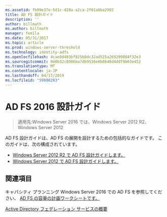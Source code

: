 ```yaml
---
ms.assetid: fb09e37e-5d1c-428a-a2ca-2f01a0ba2992
title: AD FS 設計ガイド
description: ''
author: billmath
ms.author: billmath
manager: femila
ms.date: 05/31/2017
ms.topic: article
ms.prod: windows-server-threshold
ms.technology: identity-adfs
ms.openlocfilehash: 4cae8d403bf825b8dc32ad525a269299884f32e3
ms.sourcegitcommit: 0d0b32c8986ba7db9536e0b8648d4ddf9b03e452
ms.translationtype: MT
ms.contentlocale: ja-JP
ms.lasthandoff: 04/17/2019
ms.locfileid: "59888283"
---
```

# <a name="ad-fs-2016-design-guide"></a>AD FS 2016 設計ガイド

>適用先:Windows Server 2016 では、Windows Server 2012 R2、Windows Server 2012

AD FS 設計ガイドは、AD FS の展開を設計するための包括的なガイドです。  このガイドは、次の構成されています。

-   [Windows Server 2012 R2 で AD FS 設計ガイドします。](AD-FS-Design-Guide-in-Windows-Server-2012-R2.md)
-   [Windows Server 2012 で AD FS 設計ガイドします。](AD-FS-Design-Guide-in-Windows-Server-2012.md)
  

  
## <a name="see-also"></a>関連項目  
キャパシティ プランニング Windows Server 2016 での AD FS を参照してください、 [AD FS の容量の計画ワークシートです。](http://adfsdocs.blob.core.windows.net/adfs/ADFSCapacity2016.xlsx)  
  
[Active Directory フェデレーション サービスの概要](../../Active-Directory-Federation-Services.md)
